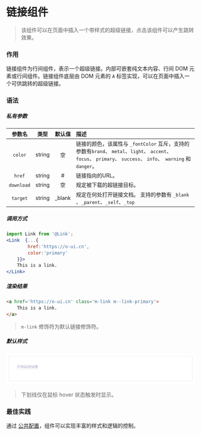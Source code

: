 # 链接组件
> 该组件可以在页面中插入一个带样式的超级链接，点击该组件可以产生跳转效果。

### 作用
链接组件为行间组件，表示一个超级链接。内部可嵌套纯文本内容、行间 DOM 元素或行间组件。链接组件底层由 DOM 元素的 `A` 标签实现，可以在页面中插入一个可供跳转的超级链接。
 
### 语法
##### 私有参数

| 参数名 | 类型 | 默认值 | 描述
| :-: | :-: | :-: | :- |
| `color` | string | 空 | 链接的颜色，该属性与 `_fontColor` 互斥，支持的参数有`brand`、 `metal`、`light`、 `accent`、` focus`、 `primary`、 `success`、 `info`、` warning` 和 `danger`。 |
| `href` | string | # | 链接指向的URL。 |
| `download` | string | 空 | 规定被下载的超链接目标。 |
| `target` | string | _blank | 规定在何处打开链接文档。 支持的参数有 `_blank` 、`_parent`、`_self`、`_top`|

##### 调用方式
``` jsx
import Link from '@Link';
<Link  {...{
        href:'https://o-ui.cn',
        color:'primary'
    }}>
    This is a link.
</Link>
```

##### 渲染结果
``` html
<a href='https://o-ui.cn' class='m-link m--link-primary'>
    This is a link.
</a>
```
> `m-link` 修饰符为默认链接修饰符。

#####  默认样式
![](./_image/2018-06-21-08-53-28.jpg)
> 下划线仅在鼠标 hover 状态触发时显示。

### 最佳实践
通过 [公共配置](../ch1/public.md)，组件可以实现丰富的样式和逻辑的控制。